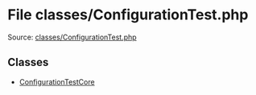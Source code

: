 File classes/ConfigurationTest.php
=========
Source: [classes/ConfigurationTest.php](https://github.com/PrestaShop/PrestaShop/blob/1.6.1.1/classes/ConfigurationTest.php)


Classes
-------

* [ConfigurationTestCore](class.ConfigurationTestCore.md)

